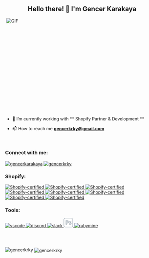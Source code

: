 <h2 align="center">Hello there! 🚀 I'm Gencer Karakaya</h1>

<img align="right" alt="GIF" src="https://cdn.shopify.com/s/files/1/0557/7198/8160/files/200w.gif?v=1703526041" width="500" height="320" />

  
- 🌱 I’m currently working with ** Shopify Partner & Development **

- 📫 How to reach me **gencerkrky@gmail.com**
 </p>

<br>
<h3 align="left">Connect with me:</h3>
<p align="left">
<a href="https://www.linkedin.com/in/gencerkarakaya/" target="blank"><img align="center" src="https://raw.githubusercontent.com/rahuldkjain/github-profile-readme-generator/master/src/images/icons/Social/linked-in-alt.svg" alt="gencerkarakaya" height="30" width="40" /></a>
<a href="https://instagram.com/gencerkrky" target="blank" rel=”noopener”><img align="center" src="https://upload.wikimedia.org/wikipedia/commons/thumb/e/e7/Instagram_logo_2016.svg/1200px-Instagram_logo_2016.svg.png" alt="gencerkrky" height="30" width="30" /></a>


<br>

<h3 align="left">Shopify:</h3>
<p align="left"> 
<a href="https://www.credly.com/users/gencer-karakaya" target="_blank" rel=”noopener”> <img src="https://github.com/gencerkrky/certificate--sertifika/assets/104096533/5aafa6e4-2850-40d9-9854-d015d58ef352" alt="Shopify-certified" width="100px" height="100px"/> </a> 
<a href="https://www.credly.com/users/gencer-karakaya" target="_blank" rel=”noopener”> <img src="https://github.com/gencerkrky/certificate--sertifika/assets/104096533/5588a858-6542-4f55-9f42-fc3edb53ae50" alt="Shopify-certified" width="100px" height="100px"/> </a>
<a href="https://www.credly.com/users/gencer-karakaya" target="_blank" rel=”noopener”> <img src="https://github.com/gencerkrky/certificate--sertifika/assets/104096533/87b47063-ea92-4b7b-be2f-8d60e0af1341" alt="Shopify-certified" width="100px" height="100px"/> </a>
<a href="https://www.credly.com/users/gencer-karakaya" target="_blank" rel=”noopener”> <img src="https://github.com/gencerkrky/certificate--sertifika/assets/104096533/53363844-4759-4920-9f64-46f7b745db97" alt="Shopify-certified" width="100px" height="100px"/> </a>
<a href="https://www.credly.com/users/gencer-karakaya" target="_blank" rel=”noopener”> <img src="https://github.com/gencerkrky/certificate--sertifika/assets/104096533/516817a6-889a-4088-a6b7-a2a3d0e79e65" alt="Shopify-certified" width="100px" height="100px"/> </a>
<a href="https://www.credly.com/users/gencer-karakaya" target="_blank" rel=”noopener”> <img src="https://github.com/gencerkrky/certificate--sertifika/assets/104096533/6c4358a7-846a-4c09-9ab7-982c3e782a30" alt="Shopify-certified" width="100px" height="100px"/> </a> 
<a href="https://www.credly.com/users/gencer-karakaya" target="_blank" rel=”noopener”> <img src="https://github.com/gencerkrky/certificate--sertifika/assets/104096533/1d727c56-b8bf-4f22-953e-b89f493799cd" alt="Shopify-certified" width="100px" height="100px"/> </a> 
<a href="https://www.credly.com/users/gencer-karakaya" target="_blank" rel=”noopener”> <img src="https://github.com/gencerkrky/certificate--sertifika/assets/104096533/1b98f349-12d9-46fd-aad7-994e0a5b6ade" alt="Shopify-certified" width="100px" height="100px"/> </a>

<br>
  
<h3 align="left">Tools:</h3>
<a href="https://code.visualstudio.com/" target="_blank" rel=”noopener”> <img src="https://upload.wikimedia.org/wikipedia/commons/thumb/9/9a/Visual_Studio_Code_1.35_icon.svg/1024px-Visual_Studio_Code_1.35_icon.svg.png" alt="vscode" width="30" height="30"/> </a>
<a href="https://discord.com/" target="_blank" rel=”noopener”> <img src="https://cdn4.iconfinder.com/data/icons/logos-and-brands/512/91_Discord_logo_logos-512.png" alt="discord" width="30" height="30"/> </a> 
<a href="https://slack.com/intl/en-tr/" target="_blank" rel=”noopener”> <img src="https://cdn.brandfolder.io/5H442O3W/as/pl546j-7le8zk-4nzzs1/Slack_Mark_Web.png" alt="slack" width="37" height="37"/> </a>
<a href="https://www.photoshop.com/en" target="_blank" rel=”noopener”> <img src="https://raw.githubusercontent.com/devicons/devicon/master/icons/photoshop/photoshop-line.svg" alt="photoshop" width="30" height="30"/> </a> 
<a href="https://www.adobe.com/tr/products/xd.html" target="_blank" rel=”noopener”> <img src="https://upload.wikimedia.org/wikipedia/commons/thumb/c/c2/Adobe_XD_CC_icon.svg/1200px-Adobe_XD_CC_icon.svg.png" alt="rubymine" width="30" height="30"/> </a> 

</p>

<br>
<br>

<p><img align="left" src="https://github-readme-stats.vercel.app/api/top-langs?username=gencerkrky&show_icons=true&theme=radical&locale=en&layout=compact" alt="gencerkrky" /></p>

<p>&nbsp;<img align="center" src="https://github-readme-stats.vercel.app/api?username=gencerkrky&show_icons=true&theme=dark&locale=en" alt="gencerkrky" width="50%" /></p>
